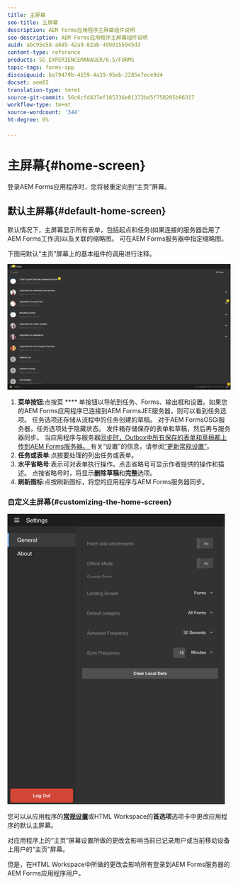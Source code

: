```yaml
---
title: 主屏幕
seo-title: 主屏幕
description: AEM Forms应用程序主屏幕组件说明
seo-description: AEM Forms应用程序主屏幕组件说明
uuid: abc95e58-a685-42a9-82ab-4990155945d3
content-type: reference
products: SG_EXPERIENCEMANAGER/6.5/FORMS
topic-tags: forms-app
discoiquuid: ba79479b-4159-4a39-95eb-2285e7ece9d4
docset: aem65
translation-type: tm+mt
source-git-commit: 56c6cfd437ef185336e81373bd5f758205b96317
workflow-type: tm+mt
source-wordcount: '344'
ht-degree: 0%

---
```



# 主屏幕{#home-screen}

登录AEM Forms应用程序时，您将被重定向到“主页”屏幕。

## 默认主屏幕{#default-home-screen}

默认情况下，主屏幕显示所有表单，包括起点和任务(如果连接的服务器启用了AEM Forms工作流)以及关联的缩略图。 可在AEM Forms服务器中指定缩略图。

下图用默认“主页”屏幕上的基本组件的调用进行注释。

![Forms应用程序主屏幕](assets/home-screen-1.png)

<!--Click to enlarge

![home-screen-1-1](assets/home-screen-1-1.png)-->

1. **菜单按钮**:点按菜 **** 单按钮以导航到任务、Forms、输出框和设置。如果您的AEM Forms应用程序已连接到AEM FormsJEE服务器，则可以看到任务选项。 任务选项还存储从流程中的任务创建的草稿。 对于AEM FormsOSGi服务器，任务选项处于隐藏状态。 发件箱存储保存的表单和草稿，然后再与服务器同步。 当应用程序与服务器[同步时，Outbox中所有保存的表单和草稿都上传到AEM Forms服务器。 ](../../forms/using/sync-app.md)有关“设置”的信息，请参阅[“更新常规设置”](../../forms/using/update-general-settings.md)。
1. **任务或表单**:点按要处理的列出任务或表单。
1. **水平省略号**:表示可对表单执行操作。点击省略号可显示作者提供的操作和描述。 点按省略号时，将显示&#x200B;**删除草稿**&#x200B;和&#x200B;**完整**&#x200B;选项。
1. **刷新图标**:点按刷新图标，将您的应用程序与AEM Forms服务器同步。

### 自定义主屏幕{#customizing-the-home-screen}

![常规设置](assets/gen-settings.png)

您可以从应用程序的&#x200B;**[常规设置](../../forms/using/update-general-settings.md)**&#x200B;或HTML Workspace的&#x200B;**首选项**&#x200B;选项卡中更改应用程序的默认主屏幕。

对应用程序上的“主页”屏幕设置所做的更改会影响当前已记录用户或当前移动设备上用户的“主页”屏幕。

但是，在HTML Workspace中所做的更改会影响所有登录到AEM Forms服务器的AEM Forms应用程序用户。
